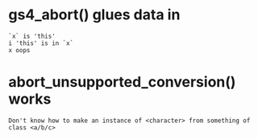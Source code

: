 # gs4_abort() glues data in

    `x` is 'this'
    i 'this' is in `x`
    x oops

# abort_unsupported_conversion() works

    Don't know how to make an instance of <character> from something of
    class <a/b/c>

